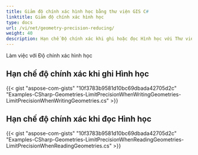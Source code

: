 ```yaml
---
title: Giảm độ chính xác hình học bằng thư viện GIS C#
linktitle: Giảm độ chính xác hình học
type: docs
url: /vi/net/geometry-precision-reducing/
weight: 40
description: Hạn chế Độ chính xác khi ghi hoặc đọc Hình học với Thư viện GIS C#.
---
```


Làm việc với Độ chính xác hình học

## **Hạn chế độ chính xác khi ghi Hình học**
{{< gist "aspose-com-gists" "10f3783b9581d10bc69dbada42705d2c" "Examples-CSharp-Geometries-LimitPrecisionWhenWritingGeometries-LimitPrecisionWhenWritingGeometries.cs" >}}
## **Hạn chế độ chính xác khi đọc Hình học**
{{< gist "aspose-com-gists" "10f3783b9581d10bc69dbada42705d2c" "Examples-CSharp-Geometries-LimitPrecisionWhenReadingGeometries-LimitPrecisionWhenReadingGeometries.cs" >}}
